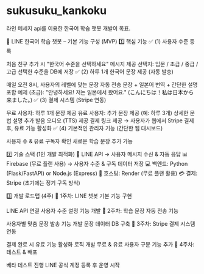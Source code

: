 # sukusuku_kankoku
라인 메세지 api를 이용한 한국어 학습 챗봇 개발이 목표.

📌 LINE 한국어 학습 챗봇 – 기본 기능 구성 (MVP)
1️⃣ 핵심 기능
✅ (1) 사용자 수준 등록

처음 친구 추가 시 "한국어 수준을 선택하세요" 메시지 제공
선택지: 입문 / 초급 / 중급 / 고급
선택한 수준을 DB에 저장
✅ (2) 하루 1개 한국어 문장 제공 (자동 발송)

매일 오전 8시, 사용자의 레벨에 맞는 문장 자동 전송
문장 + 일본어 번역 + 간단한 설명 포함
예제 (초급):
"안녕하세요! 저는 일본에서 왔어요."
(こんにちは！私は日本から来ました。)
✅ (3) 결제 시스템 (Stripe 연동)

무료 사용자: 하루 1개 문장 제공
유료 사용자:
추가 문장 제공 (예: 하루 3개)
상세한 문법 설명 추가
발음 오디오 (TTS) 제공
결제 링크 제공 → 사용자가 웹에서 Stripe 결제 후, 유료 기능 활성화
✅ (4) 기본적인 관리자 기능 (간단한 웹 대시보드)

사용자 수 & 유료 구독자 확인
새로운 학습 문장 추가 가능

2️⃣ 기술 스택 (1인 개발 최적화)
💬 LINE API → 사용자 메시지 수신 & 자동 응답
📊 Firebase (무료 플랜 사용) → 사용자 수준 & 구독 데이터 저장
💻 백엔드: Python (Flask/FastAPI) or Node.js (Express)
📡 호스팅: Render (무료 플랜 활용)
💳 결제: Stripe (초기에는 정기 구독 방식)

3️⃣ 개발 로드맵 (4주)
🚀 1주차: LINE 챗봇 기본 기능 구현

LINE API 연결
사용자 수준 설정 기능 개발
🚀 2주차: 학습 문장 자동 전송 기능

사용자별 맞춤 문장 발송 기능 개발
문장 데이터 DB 구축
🚀 3주차: Stripe 결제 시스템 연동

결제 완료 시 유료 기능 활성화 로직 개발
무료 & 유료 사용자 구분 기능 추가
🚀 4주차: 테스트 & 배포

베타 테스트 진행
LINE 공식 계정 등록 후 운영 시작
